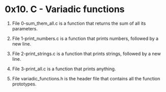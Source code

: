 # 0x10. C - Variadic functions

1. File 0-sum_them_all.c is a function that returns the sum of all its parameters.

2. File 1-print_numbers.c is a function that prints numbers, followed by a new line.

3. File 2-print_strings.c is a function that prints strings, followed by a new line.

4. File 3-print_all.c is a function that prints anything.

5. File variadic_functions.h is the header file that contains all the function prototypes.
